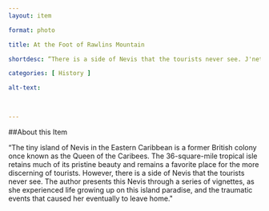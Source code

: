 ```yaml
--- 
layout: item 

format: photo 

title: At the Foot of Rawlins Mountain

shortdesc: “There is a side of Nevis that the tourists never see. J'nette Bryant presents this Nevis through a series of vignettes, as she experienced life growing up on this island paradise, and the traumatic events that caused her eventually to leave home."

categories: [ History ] 

alt-text:  

 

--- 
```


##About this Item 

 “The tiny island of Nevis in the Eastern Caribbean is a former British colony once known as the Queen of the Caribees. The 36-square-mile tropical isle retains much of its pristine beauty and remains a favorite place for the more discerning of tourists. However, there is a side of Nevis that the tourists never see. The author presents this Nevis through a series of vignettes, as she experienced life growing up on this island paradise, and the traumatic events that caused her eventually to leave home."
